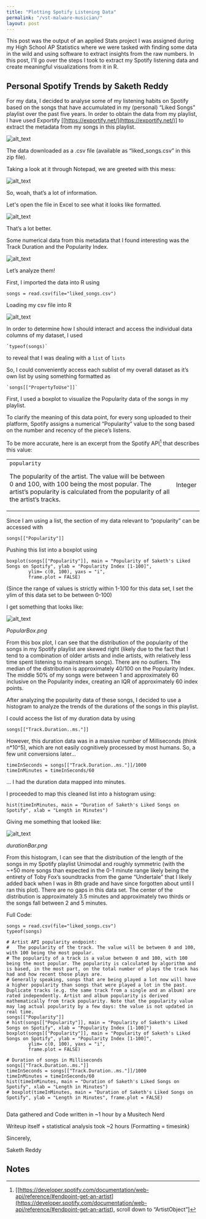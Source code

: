 ```yaml
---
title: "Plotting Spotify Listening Data"
permalink: "/vst-malware-musician/"
layout: post
---
```



This post was the output of an applied Stats project I was assigned during my High School AP Statistics where we were tasked with finding some data in the wild and using software to extract insights from the raw numbers. In this post, I'll go over the steps I took to extract my Spotify listening data and create meaningful visualizations from it in R.


## Personal Spotify Trends by Saketh Reddy

For my data, I decided to analyse some of my listening habits on Spotify based on the songs that have accumulated in my (personal) “Liked Songs” playlist over the past five years. In order to obtain the data from my playlist, I have used Exportify [[https://exportify.net/](https://exportify.net/)] to extract the metadata from my songs in this playlist.




![alt_text](/assets/images/2021-09-09-Plotting-Spotify-Listening-Data/image1.png "image_tooltip")


The data downloaded as a .csv file (available as “liked_songs.csv” in this zip file).

Taking a look at it through Notepad, we are greeted with this mess:




![alt_text](/assets/images/2021-09-09-Plotting-Spotify-Listening-Data/image2.png "image_tooltip")


So, woah, that’s a lot of information.

Let's open the file in Excel to see what it looks like formatted.





![alt_text](/assets/images/2021-09-09-Plotting-Spotify-Listening-Data/image3.png "image_tooltip")


That’s a lot better.

Some numerical data from this metadata that I found interesting was the Track Duration and the Popularity Index. 





![alt_text](/assets/images/2021-09-09-Plotting-Spotify-Listening-Data/image4.png "image_tooltip")


Let’s analyze them!

First, I imported the data into R using 


```
songs = read.csv(file="liked_songs.csv")
```


Loading my csv file into R




![alt_text](/assets/images/2021-09-09-Plotting-Spotify-Listening-Data/image5.png "image_tooltip")


In order to determine how I should interact and access the individual data columns of my dataset, I used

	`typeof(songs)`

to reveal that I was dealing with a ``list`` of ``lists``

So, I could conveniently access each sublist of my overall dataset as it’s own list by using something formatted as

	`songs[["PropertyToUse"]]`



First, I used a boxplot to visualize the Popularity data of the songs in my playlist.

To clarify the meaning of this data point, for every song uploaded to their platform, Spotify assigns a numerical “Popularity” value to the song based on the number and recency of the piece’s listens. 

To be more accurate, here is an excerpt from the Spotify API[^1] that describes this value:


<table>
  <tr>
   <td><code>popularity</code>
<p>
The popularity of the artist. The value will be between 0 and 100, with 100 being the most popular. The artist’s popularity is calculated from the popularity of all the artist’s tracks.
   </td>
   <td>Integer
   </td>
  </tr>
</table>


Since I am using a list, the section of my data relevant to “popularity” can be accessed with 


```
songs[["Popularity"]]
```


Pushing this list into a boxplot using


```
boxplot(songs[["Popularity"]], main = "Popularity of Saketh's Liked Songs on Spotify", ylab = "Popularity Index [1-100]", 
        ylim= c(0, 100), yaxs = "i",
        frame.plot = FALSE)
```


(Since the range of values is strictly within 1-100 for this data set, I set the ylim of this data set to be between 0-100)

I get something that looks like:




![alt_text](/assets/images/2021-09-09-Plotting-Spotify-Listening-Data/image6.png "image_tooltip")


_PopularBox.png_

From this box plot, I can see that the distribution of the popularity of the songs in my Spotify playlist are skewed right (likely due to the fact that I tend to a combination of older artists and indie artists, with relatively less time spent listening to mainstream songs). There are no outliers. The median of the distribution is approximately 40/100 on the Popularity Index. The middle 50% of my songs were between 1 and approximately 60 inclusive on the Popularity index, creating an IQR of approximately 60 index points.



After analyzing the popularity data of these songs, I decided to use a histogram to analyze the trends of the durations of the songs in this playlist.

I could access the list of my duration data by using


```
songs[["Track.Duration..ms."]]
```


However, this duration data was in a massive number of Milliseconds (think n*10^5), which are not easily cognitively processed by most humans. So, a few unit conversions later…


```
timeInSeconds = songs[["Track.Duration..ms."]]/1000
timeInMinutes = timeInSeconds/60
```


… I had the duration data mapped into minutes.

I proceeded to map this cleaned list into a histogram using:


```
hist(timeInMinutes, main = "Duration of Saketh's Liked Songs on Spotify", xlab = "Length in Minutes")
```


Giving me something that looked like:




![alt_text](/assets/images/2021-09-09-Plotting-Spotify-Listening-Data/image7.png "image_tooltip")


_durationBar.png_

From this histogram, I can see that the distribution of the length of the songs in my Spotify playlist Unimodal and roughly symmetric (with the ~+50 more songs than expected in the 0-1 minute range likely being the entirety of Toby Fox’s soundtracks from the game “Undertale” that I likely added back when I was in 8th grade and have since forgotten about until I ran this plot). There are no gaps in this data set. The center of the distribution is approximately 3.5 minutes and approximately two thirds or the songs fall between 2 and 5 minutes.



Full Code:


```
songs = read.csv(file="liked_songs.csv")
typeof(songs)

# Artist API popularity endpoint:
#   The popularity of the track. The value will be between 0 and 100, with 100 being the most popular.
# The popularity of a track is a value between 0 and 100, with 100 being the most popular. The popularity is calculated by algorithm and is based, in the most part, on the total number of plays the track has had and how recent those plays are.
# Generally speaking, songs that are being played a lot now will have a higher popularity than songs that were played a lot in the past. Duplicate tracks (e.g. the same track from a single and an album) are rated independently. Artist and album popularity is derived mathematically from track popularity. Note that the popularity value may lag actual popularity by a few days: the value is not updated in real time.
songs[["Popularity"]]
# hist(songs[["Popularity"]], main = "Popularity of Saketh's Liked Songs on Spotify", xlab = "Popularity Index [1-100]")
boxplot(songs[["Popularity"]], main = "Popularity of Saketh's Liked Songs on Spotify", ylab = "Popularity Index [1-100]", 
        ylim= c(0, 100), yaxs = "i",
        frame.plot = FALSE)

# Duration of songs in Milliseconds
songs[["Track.Duration..ms."]]
timeInSeconds = songs[["Track.Duration..ms."]]/1000
timeInMinutes = timeInSeconds/60
hist(timeInMinutes, main = "Duration of Saketh's Liked Songs on Spotify", xlab = "Length in Minutes")
# boxplot(timeInMinutes, main = "Duration of Saketh's Liked Songs on Spotify", ylab = "Length in Minutes", frame.plot = FALSE)


```


Data gathered and Code written in ~1 hour by a Musitech Nerd

Writeup itself + statistical analysis took ~2 hours (Formatting = timesink)

Sincerely,

Saketh Reddy


<!-- Footnotes themselves at the bottom. -->
## Notes

[^1]:
     [[https://developer.spotify.com/documentation/web-api/reference/#endpoint-get-an-artist](https://developer.spotify.com/documentation/web-api/reference/#endpoint-get-an-artist), scroll down to “ArtistObject”]
